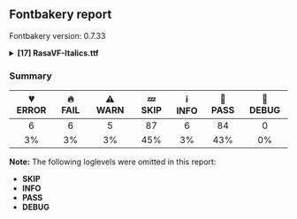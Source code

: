 ## Fontbakery report

Fontbakery version: 0.7.33

<details>
<summary><b>[17] RasaVF-Italics.ttf</b></summary>
<details>
<summary>💔 <b>ERROR:</b> Show hinting filesize impact.</summary>

* [com.google.fonts/check/hinting_impact](https://font-bakery.readthedocs.io/en/latest/fontbakery/profiles/googlefonts.html#com.google.fonts/check/hinting_impact)
<pre>--- Rationale ---

This check is merely informative, displaying and useful comparison of filesizes
of hinted versus unhinted font files.


</pre>

* 💔 **ERROR** The condition <FontBakeryCondition:hinting_stats> had an error: OSError: Could not find the libc shared library

</details>
<details>
<summary>💔 <b>ERROR:</b> Font has old ttfautohint applied?</summary>

* [com.google.fonts/check/old_ttfautohint](https://font-bakery.readthedocs.io/en/latest/fontbakery/profiles/googlefonts.html#com.google.fonts/check/old_ttfautohint)
<pre>--- Rationale ---

This check finds which version of ttfautohint was used, by inspecting name
table entries and then finds which version of ttfautohint is currently
installed in the system.


</pre>

* 💔 **ERROR** The check <FontBakeryCheck:com.google.fonts/check/old_ttfautohint> had an error: FailedConditionError: The condition <FontBakeryCondition:hinting_stats> had an error: OSError: Could not find the libc shared library

</details>
<details>
<summary>💔 <b>ERROR:</b> Validate METADATA.pb axes values are within gf-axisregistry bounds. </summary>

* [com.google.fonts/check/metadata/gf-axisregistry_bounds](https://font-bakery.readthedocs.io/en/latest/fontbakery/profiles/googlefonts.html#com.google.fonts/check/metadata/gf-axisregistry_bounds)
<pre>--- Rationale ---

Each axis range in a METADATA.pb file must be registered, and within the bounds
of the axis definition in the Google Fonts Axis Registry, available at
https://github.com/google/fonts/tree/master/axisregistry


</pre>

* 💔 **ERROR** Failed with AttributeError: 'NoneType' object has no attribute 'axes'

</details>
<details>
<summary>💔 <b>ERROR:</b> Validate METADATA.pb axes tags are defined in gf-axisregistry. </summary>

* [com.google.fonts/check/metadata/gf-axisregistry_valid_tags](https://font-bakery.readthedocs.io/en/latest/fontbakery/profiles/googlefonts.html#com.google.fonts/check/metadata/gf-axisregistry_valid_tags)
<pre>--- Rationale ---

Ensure all axes in a METADATA.pb file are registered in the Google Fonts Axis
Registry, available at https://github.com/google/fonts/tree/master/axisregistry

Why does Google Fonts have its own Axis Registry?

We support a superset of the OpenType axis registry axis set, and use
additional metadata for each axis. Axes present in a font file but not in this
registry will not function via our API. No variable font is expected to support
all of the axes here.

Any font foundry or distributor library that offers variable fonts has a
implicit, latent, de-facto axis registry, which can be extracted by scanning
the library for axes&#x27; tags, labels, and min/def/max values. While in 2016
Microsoft originally offered to include more axes in the OpenType 1.8
specification (github.com/microsoft/OpenTypeDesignVariationAxisTags), as of
August 2020, this effort has stalled. We hope more foundries and distributors
will publish documents like this that make their axes explicit, to encourage of
adoption of variable fonts throughout the industry, and provide source material
for a future update to the OpenType specification&#x27;s axis registry.


</pre>

* 💔 **ERROR** Failed with AttributeError: 'NoneType' object has no attribute 'axes'

</details>
<details>
<summary>💔 <b>ERROR:</b> Validate STAT particle names and values match the fallback names in GFAxisRegistry. </summary>

* [com.google.fonts/check/STAT/gf-axisregistry](https://font-bakery.readthedocs.io/en/latest/fontbakery/profiles/googlefonts.html#com.google.fonts/check/STAT/gf-axisregistry)
<pre>--- Rationale ---

Check that particle names and values on STAT table match the fallback names in
each axis registry at the Google Fonts Axis Registry, available at
https://github.com/google/fonts/tree/master/axisregistry


</pre>

* 💔 **ERROR** Failed with AttributeError: 'NoneType' object has no attribute 'AxisValue'

</details>
<details>
<summary>💔 <b>ERROR:</b> Validate VF axes match the ones declared on METADATA.pb. </summary>

* [com.google.fonts/check/metadata/consistent_axis_enumeration](https://font-bakery.readthedocs.io/en/latest/fontbakery/profiles/googlefonts.html#com.google.fonts/check/metadata/consistent_axis_enumeration)
<pre>--- Rationale ---

All font variation axes present in the font files must be properly declared on
METADATA.pb so that they can be served by the GFonts API.


</pre>

* 💔 **ERROR** Failed with AttributeError: 'NoneType' object has no attribute 'axes'

</details>
<details>
<summary>🔥 <b>FAIL:</b> Checking file is named canonically.</summary>

* [com.google.fonts/check/canonical_filename](https://font-bakery.readthedocs.io/en/latest/fontbakery/profiles/googlefonts.html#com.google.fonts/check/canonical_filename)
<pre>--- Rationale ---

A font&#x27;s filename must be composed in the following manner:
&lt;familyname&gt;-&lt;stylename&gt;.ttf

- Nunito-Regular.ttf,
- Oswald-BoldItalic.ttf

Variable fonts must list the axis tags in alphabetical order in square brackets
and separated by commas:

- Roboto[wdth,wght].ttf
- Familyname-Italic[wght].ttf


</pre>

* 🔥 **FAIL** The file 'RasaVF-Italics.ttf' must be renamed to 'Rasa-Italic[wght].ttf' according to the Google Fonts naming policy for variable fonts. [code: bad-varfont-filename]

</details>
<details>
<summary>🔥 <b>FAIL:</b> Check license file has good copyright string.</summary>

* [com.google.fonts/check/license/OFL_copyright](https://font-bakery.readthedocs.io/en/latest/fontbakery/profiles/googlefonts.html#com.google.fonts/check/license/OFL_copyright)
<pre>--- Rationale ---

An OFL.txt file&#x27;s first line should be the font copyright e.g:
&quot;Copyright 2019 The Montserrat Project Authors
(https://github.com/julietaula/montserrat)&quot;


</pre>

* 🔥 **FAIL** First line in license file does not match expected format: "copyright 2010 yrsa and rasa project authors (info@rosettatype.com)"

</details>
<details>
<summary>🔥 <b>FAIL:</b> Check copyright namerecords match license file.</summary>

* [com.google.fonts/check/name/license](https://font-bakery.readthedocs.io/en/latest/fontbakery/profiles/googlefonts.html#com.google.fonts/check/name/license)
<pre>--- Rationale ---

A known licensing description must be provided in the NameID 14 (LICENSE
DESCRIPTION) entries of the name table.

The source of truth for this check (to determine which license is in use) is a
file placed side-by-side to your font project including the licensing terms.

Depending on the chosen license, one of the following string snippets is
expected to be found on the NameID 13 (LICENSE DESCRIPTION) entries of the name
table:
- &quot;This Font Software is licensed under the SIL Open Font License, Version 1.1.
This license is available with a FAQ at: https://scripts.sil.org/OFL&quot;
- &quot;Licensed under the Apache License, Version 2.0&quot;
- &quot;Licensed under the Ubuntu Font Licence 1.0.&quot;


Currently accepted licenses are Apache or Open Font License.
For a small set of legacy families the Ubuntu Font License may be acceptable as
well.

When in doubt, please choose OFL for new font projects.


</pre>

* 🔥 **FAIL** License file LICENSE.txt exists but NameID 13 (LICENSE DESCRIPTION) value on platform 3 (WINDOWS) is not specified for that. Value was: "This Font Software is licensed under the SIL Open Font License, Version 1.1. This license is available with a FAQ at: https://scripts.sil.org/OFL" Must be changed to "Licensed under the Apache License, Version 2.0" [code: wrong]

</details>
<details>
<summary>🔥 <b>FAIL:</b> Copyright notices match canonical pattern in fonts</summary>

* [com.google.fonts/check/font_copyright](https://font-bakery.readthedocs.io/en/latest/fontbakery/profiles/googlefonts.html#com.google.fonts/check/font_copyright)

* 🔥 **FAIL** Name Table entry: Copyright notices should match a pattern similar to: "Copyright 2019 The Familyname Project Authors (git url)"
But instead we have got:
"Copyright 2010 Yrsa and Rasa Project Authors (info@rosettatype.com)" [code: bad-notice-format]

</details>
<details>
<summary>🔥 <b>FAIL:</b> Checking OS/2 usWinAscent & usWinDescent.</summary>

* [com.google.fonts/check/family/win_ascent_and_descent](https://font-bakery.readthedocs.io/en/latest/fontbakery/profiles/universal.html#com.google.fonts/check/family/win_ascent_and_descent)
<pre>--- Rationale ---

A font&#x27;s winAscent and winDescent values should be greater than the head
table&#x27;s yMax, abs(yMin) values. If they are less than these values, clipping
can occur on Windows platforms
(https://github.com/RedHatBrand/Overpass/issues/33).

If the font includes tall/deep writing systems such as Arabic or Devanagari,
the winAscent and winDescent can be greater than the yMax and abs(yMin) to
accommodate vowel marks.

When the win Metrics are significantly greater than the upm, the linespacing
can appear too loose. To counteract this, enabling the OS/2 fsSelection bit 7
(Use_Typo_Metrics), will force Windows to use the OS/2 typo values instead.
This means the font developer can control the linespacing with the typo values,
whilst avoiding clipping by setting the win values to values greater than the
yMax and abs(yMin).


</pre>

* 🔥 **FAIL** OS/2.usWinDescent value 423 is too large. It should be less than double the yMin. Current absolute yMin value is 211 [code: descent]

</details>
<details>
<summary>🔥 <b>FAIL:</b> Are there unwanted tables?</summary>

* [com.google.fonts/check/unwanted_tables](https://font-bakery.readthedocs.io/en/latest/fontbakery/profiles/universal.html#com.google.fonts/check/unwanted_tables)
<pre>--- Rationale ---

Some font editors store source data in their own SFNT tables, and these can
sometimes sneak into final release files, which should only have OpenType spec
tables.


</pre>

* 🔥 **FAIL** The following unwanted font tables were found:
Table: MVAR
Reason: Produces a bug in DirectWrite which causes https://bugzilla.mozilla.org/show_bug.cgi?id=1492477, https://github.com/google/fonts/issues/2085

They can be removed with the gftools fix-unwanted-tables script.

</details>
<details>
<summary>⚠ <b>WARN:</b> Are there caret positions declared for every ligature?</summary>

* [com.google.fonts/check/ligature_carets](https://font-bakery.readthedocs.io/en/latest/fontbakery/profiles/googlefonts.html#com.google.fonts/check/ligature_carets)
<pre>--- Rationale ---

All ligatures in a font must have corresponding caret (text cursor) positions
defined in the GDEF table, otherwhise, users may experience issues with caret
rendering.

If using GlyphsApp, ligature carets can be set directly on canvas by accessing
the `Glyph -&gt; Set Anchors` menu option or by pressing the `Cmd+U` keyboard
shortcut.

If designing with UFOs, (as of Oct 2020) ligature carets are not yet compiled
by ufo2ft, and therefore will not build via FontMake. See
googlefonts/ufo2ft/issues/329


</pre>

* ⚠ **WARN** This font lacks caret position values for ligature glyphs on its GDEF table. [code: lacks-caret-pos]

</details>
<details>
<summary>⚠ <b>WARN:</b> Is there kerning info for non-ligated sequences?</summary>

* [com.google.fonts/check/kerning_for_non_ligated_sequences](https://font-bakery.readthedocs.io/en/latest/fontbakery/profiles/googlefonts.html#com.google.fonts/check/kerning_for_non_ligated_sequences)
<pre>--- Rationale ---

Fonts with ligatures should have kerning on the corresponding non-ligated
sequences for text where ligatures aren&#x27;t used (eg
https://github.com/impallari/Raleway/issues/14).


</pre>

* ⚠ **WARN** GPOS table lacks kerning info for the following non-ligated sequences:
	- f + i
	- i + j
	- j + t
	- t + v
	- v + w
	- germandbls + i
	- f.ascender + i
	- f.f + i

   [code: lacks-kern-info]

</details>
<details>
<summary>⚠ <b>WARN:</b> Check mark characters are in GDEF mark glyph class)</summary>

* [com.google.fonts/check/gdef_spacing_marks](https://font-bakery.readthedocs.io/en/latest/fontbakery/profiles/gdef.html#com.google.fonts/check/gdef_spacing_marks)
<pre>--- Rationale ---

Glyphs in the GDEF mark glyph class should be non-spacing.
Spacing glyphs in the GDEF mark glyph class may have incorrect anchor
positioning that was only intended for building composite glyphs during design.


</pre>

* ⚠ **WARN** The following spacing glyphs may be in the GDEF mark glyph class by mistake:
	 uni02C9 [code: spacing-mark-glyphs]

</details>
<details>
<summary>⚠ <b>WARN:</b> Check mark characters are in GDEF mark glyph class</summary>

* [com.google.fonts/check/gdef_mark_chars](https://font-bakery.readthedocs.io/en/latest/fontbakery/profiles/gdef.html#com.google.fonts/check/gdef_mark_chars)
<pre>--- Rationale ---

Mark characters should be in the GDEF mark glyph class.


</pre>

* ⚠ **WARN** The following mark characters could be in the GDEF mark glyph class:
	 U+0335 [code: mark-chars]

</details>
<details>
<summary>⚠ <b>WARN:</b> Check GDEF mark glyph class doesn't have characters that are not marks)</summary>

* [com.google.fonts/check/gdef_non_mark_chars](https://font-bakery.readthedocs.io/en/latest/fontbakery/profiles/gdef.html#com.google.fonts/check/gdef_non_mark_chars)
<pre>--- Rationale ---

Glyphs in the GDEF mark glyph class become non-spacing and may be repositioned
if they have mark anchors.
Only combining mark glyphs should be in that class. Any non-mark glyph must not
be in that class, in particular spacing glyphs.


</pre>

* ⚠ **WARN** The following non-mark characters should not be in the GDEF mark glyph class:
	 U+02C9 [code: non-mark-chars]

</details>
<br>
</details>

### Summary

| 💔 ERROR | 🔥 FAIL | ⚠ WARN | 💤 SKIP | ℹ INFO | 🍞 PASS | 🔎 DEBUG |
|:-----:|:----:|:----:|:----:|:----:|:----:|:----:|
| 6 | 6 | 5 | 87 | 6 | 84 | 0 |
| 3% | 3% | 3% | 45% | 3% | 43% | 0% |

**Note:** The following loglevels were omitted in this report:
* **SKIP**
* **INFO**
* **PASS**
* **DEBUG**

